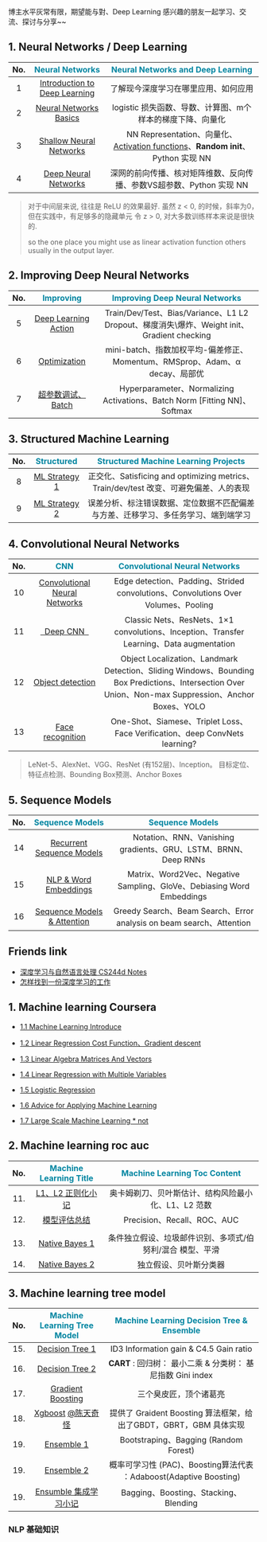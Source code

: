 
博主水平灰常有限，期望能与對、Deep Learning 感兴趣的朋友一起学习、交流、探讨与分享~~

## 1. Neural Networks / Deep Learning

No. | <font color="#0085a1">**Neural Networks**</font> | <font color="#0085a1">**Neural Networks and Deep Learning**</font>
:-------: | :-------: | :-------:
1 | [Introduction to Deep Learning][c1w1]  | 了解现今深度学习在哪里应用、如何应用
2 | [Neural Networks Basics][c1w2] | logistic 损失函数、导数、计算图、m个样本的梯度下降、向量化
3 | [Shallow Neural Networks][c1w3] | NN Representation、向量化、[Activation functions][in1]、**Random init**、Python 实现 NN 
4 | [Deep Neural Networks][c1w4] | 深网的前向传播、核对矩阵维数、反向传播、参数VS超参数、Python 实现 NN

> 对于中间层来说, 往往是 ReLU 的效果最好. 
> 虽然 z < 0, 的时候，斜率为0， 但在实践中，有足够多的隐藏单元 令 z > 0, 对大多数训练样本来说是很快的.
> 
> so the one place you might use as linear activation function others usually in the output layer.

[in1]: /2018/07/14/deeplearning/Neural-Networks-and-Deep-Learning-week3/#3-神经网络中的激活函数

[c1w1]: /2017/12/01/deeplearning/Neural-Networks-and-Deep-Learning-week1/
[c1w2]: /2018/07/07/deeplearning/Neural-Networks-and-Deep-Learning-week2/
[c1w3]: /2018/07/14/deeplearning/Neural-Networks-and-Deep-Learning-week3/
[c1w4]: /2018/07/15/deeplearning/Neural-Networks-and-Deep-Learning-week4/

## 2. Improving Deep Neural Networks 

No. | <font color="#0085a1">**Improving**</font> | <font color="#0085a1">**Improving Deep Neural Networks**</font> 
:-------: | :-------: | :-------:
5 | [Deep Learning Action][c2w1]  | Train/Dev/Test、Bias/Variance、L1 L2 Dropout、梯度消失\爆炸、Weight init、Gradient checking
6 | [Optimization][c2w2] | mini-batch、指数加权平均-偏差修正、Momentum、RMSprop、Adam、α decay、局部优
7 | [超参数调试、Batch][c2w3] | Hyperparameter、Normalizing Activations、Batch Norm [Fitting NN]、Softmax

[c2w1]: /2018/07/19/deeplearning/Improving-Deep-Neural-Networks-week1/
[c2w2]: /2018/07/21/deeplearning/Improving-Deep-Neural-Networks-week2/
[c2w3]: /2018/07/23/deeplearning/Improving-Deep-Neural-Networks-week3/

## 3. Structured Machine Learning 

No. | <font color="#0085a1">**Structured**</font> | <font color="#0085a1">**Structured Machine Learning Projects**</font> 
:-------: | :-------: | :-------:
8 | [ML Strategy 1][c3w1] | 正交化、Satisficing and optimizing metrics、Train/dev/test 改变、可避免偏差、人的表现
9 | [ML Strategy 2][c3w2] | 误差分析、标注错误数据、定位数据不匹配偏差与方差、迁移学习、多任务学习、端到端学习

[c3w1]: /2018/07/24/deeplearning/Structured-Machine-Learning-Projects-week1/
[c3w2]: /2018/07/25/deeplearning/Structured-Machine-Learning-Projects-week2/

## 4. Convolutional Neural Networks

No. | <font color="#0085a1">**CNN**</font> | <font color="#0085a1">**Convolutional Neural Networks**</font>
:-------: | :-------: | :-------:
10 | [Convolutional Neural Networks][c4w1] | Edge detection、Padding、Strided convolutions、Convolutions Over Volumes、Pooling
11 | [&nbsp;&nbsp;Deep CNN&nbsp;&nbsp;][c4w2] | Classic Nets、ResNets、1×1 convolutions、Inception、Transfer Learning、Data augmentation
12 | [Object detection][c4w3] | Object Localization、Landmark Detection、Sliding Windows、Bounding Box Predictions、Intersection Over Union、Non-max Suppression、Anchor Boxes、YOLO
13 | [Face recognition][c4w4] | One-Shot、Siamese、Triplet Loss、Face Verification、deep ConvNets learning?

> LeNet-5、AlexNet、VGG、ResNet (有152层)、Inception。 目标定位、特征点检测、Bounding Box预测、Anchor Boxes

[c4w1]: /2018/08/21/deeplearning/Convolutional-Neural-Networks-week1/
[c4w2]: /2018/08/24/deeplearning/Convolutional-Neural-Networks-week2/
[c4w3]: /2018/09/01/deeplearning/Convolutional-Neural-Networks-week3/
[c4w4]: /2018/09/08/deeplearning/Convolutional-Neural-Networks-week4/

## 5. Sequence Models

No. | <font color="#0085a1">**Sequence Models**</font> | <font color="#0085a1">**Sequence Models**</font>
:-------: | :-------: | :-------:
14 | [Recurrent Sequence Models][c5w1] | Notation、RNN、Vanishing gradients、GRU、LSTM、BRNN、Deep RNNs
15 | [NLP & Word Embeddings][c5w2] | Matrix、Word2Vec、Negative Sampling、GloVe、Debiasing Word Embeddings
16 | [Sequence Models & Attention][c5w3] | Greedy Search、Beam Search、Error analysis on beam search、Attention

[c5w1]: /2018/07/26/deeplearning/Sequence-Models-week1/
[c5w2]: /2018/08/02/deeplearning/Sequence-Models-week2/
[c5w3]: /2018/08/14/deeplearning/Sequence-Models-week3/

[0]: / 

## Friends link

- [深度学习与自然语言处理 CS244d Notes][h1]
- [怎样找到一份深度学习的工作][h2]

[h1]: https://blog.csdn.net/column/details/dl-nlp.html
[h2]: https://blog.csdn.net/han_xiaoyang/article/details/52777661

## 1. Machine learning Coursera


- [1.1 Machine Learning Introduce][1.1]

- [1.2 Linear Regression Cost Function、Gradient descent][1.2]

- [1.3 Linear Algebra Matrices And Vectors][1.3]

- [1.4 Linear Regression with Multiple Variables][2]

- [1.5 Logistic Regression][3]

- [1.6 Advice for Applying Machine Learning][6.1] 

- [1.7 Large Scale Machine Learning * not][0]

## 2. Machine learning roc auc

No. | <font color="#0085a1">**Machine Learning Title**</font> | <font color="#0085a1">**Machine Learning Toc Content**</font>
:-------: | :-------: | :-------:
11. | [L1、L2 正则化小记][11] | 奥卡姆剃刀、贝叶斯估计、结构风险最小化、L1、L2 范数 
12. | [模型评估总结][12] | Precision、Recall、ROC、AUC
 | |
13. | [Native Bayes 1][14.1] | 条件独立假设、垃圾邮件识别、多项式/伯努利/混合 模型、平滑
14. | [Native Bayes 2][14.2] | 独立假设、贝叶斯分类器

## 3. Machine learning tree model

No. | <font color="#0085a1">**Machine Learning Tree Model**</font> | <font color="#0085a1">**Machine Learning Decision Tree & Ensemble**</font>
:-------: | :-------: | :-------:
15. | [Decision Tree 1][15.1] | ID3 Information gain & C4.5 Gain ratio
16. | [Decision Tree 2][15.2] | **CART** : 回归树： 最小二乘 & 分类树： 基尼指数 Gini index
17. | [Gradient Boosting][17] | 三个臭皮匠，顶个诸葛亮
18. | [Xgboost][18] [@陈天奇怪][18.1] | 提供了 Graident Boosting 算法框架，给出了GBDT，GBRT，GBM 具体实现
19. | [Ensemble 1][19.1] | Bootstraping、Bagging (Random Forest)
19. | [Ensemble 2][19.2] | 概率可学习性 (PAC)、Boosting算法代表 ：Adaboost(Adaptive Boosting)
19. | [Ensumble 集成学习小记][19] | Bagging、Boosting、Stacking、Blending


### NLP 基础知识

[n1]: /2017/11/08/nlp-pre-word-language-number-info-history/
[n2]: /2017/07/30/nlp-01-string-operation-re/
[n3]: /2017/11/13/nlp-pre-statistics-language-model/
[n4]: /2017/07/29/nlp-01-jieba/
[n5_1]: /2017/08/10/ml/4-naive-bayes-1/
[n5_2]: /2017/08/23/ml/4-naive-bayes-2/
[n6]: /2017/07/12/nlp-word-vector-basic/
[n7]: /2017/11/14/nlp-pre-hidden-markov-model/

[1.1]: /2016/09/20/ml/coursera-ng-w1-01-introduce/
[1.2]: /2016/09/28/ml/coursera-ng-w1-02-cost-function-gradient-descent/
[1.3]: /2016/09/30/ml/coursera-ng-w1-03-Linear-Algebra/

[2]: /2016/10/08/ml/coursera-ng-w2-01-Linear-Regression/
[3]: /2016/10/24/ml/coursera-ng-w3-LR/

[4]: /2017/02/07/ml/coursera-ng-w4-NN-02/
[5]: /2017/02/13/ml/coursera-ng-w4-NN-03/

[6.1]: /2017/05/24/ml/coursera-ng-w6-Advice-for-Applying-Machine-Learning/
[6.2]: /2017/05/29/ml/coursera-ng-w6-Machine-Learning-System-Design/

[7]: /2017/10/13/ml/coursera-ng-w7-svm/
[8]: /2018/01/24/ml/coursera-ng-w8-clustering-1/

[11]: /2018/07/11/ml/1-L1-L2/
[12]: /2018/07/05/ml/1-roc-auc-summary/

[14.1]: /2017/08/10/ml/4-naive-bayes-1/
[14.2]: /2017/08/23/ml/4-naive-bayes-2/

[15.1]: /2016/08/16/ml/5-decisionTree-part1/
[15.2]: /2018/06/27/ml/5-decisionTree-part2/

[17]: /2018/06/29/ml/8-gradient-boosting-part1/
[18]: /2018/07/03/ml/8-xgboost/
[18.1]: https://weibo.com/u/2397265244?is_all=1

[19.1]: /2018/04/07/ml/9-ensumble-boosting-1/
[19.2]: /2018/04/11/ml/9-ensumble-boosting-2/
[19]: /2018/07/03/ml/9-ensumble-part1/

